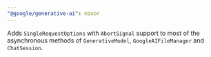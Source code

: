 ```yaml
---
"@google/generative-ai": minor
---
```


Adds `SingleRequestOptions` with `AbortSignal` support to most of the asynchronous methods of `GenerativeModel`, `GoogleAIFileManager` and `ChatSession`.

